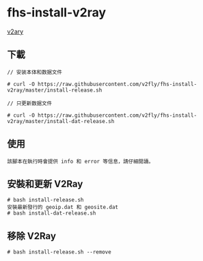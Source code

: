 
# fhs-install-v2ray


[v2ary](https://github.com/v2fly/fhs-install-v2ray)


## 下載

    // 安装本体和数据文件

    # curl -O https://raw.githubusercontent.com/v2fly/fhs-install-v2ray/master/install-release.sh

    // 只更新数据文件

    # curl -O https://raw.githubusercontent.com/v2fly/fhs-install-v2ray/master/install-dat-release.sh

## 使用

    該腳本在執行時會提供 info 和 error 等信息，請仔細閱讀。

## 安裝和更新 V2Ray

    # bash install-release.sh
    安裝最新發行的 geoip.dat 和 geosite.dat
    # bash install-dat-release.sh

## 移除 V2Ray

    # bash install-release.sh --remove
